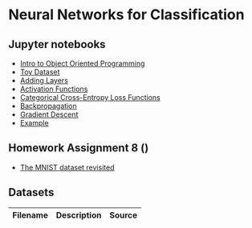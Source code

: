 # Neural Networks for Classification

## Jupyter notebooks
- [Intro to Object Oriented Programming](https://nbviewer.jupyter.org/github/um-perez-alvaro/Data-Science-Theory/blob/master/Jupyter%20Notebooks/Neural%20Nets/notebooks/Intro%20to%20Object%20Oriented%20Programming.ipynb)
- [Toy Dataset](https://nbviewer.jupyter.org/github/um-perez-alvaro/Data-Science-Theory/blob/master/Jupyter%20Notebooks/Neural%20Nets/notebooks/The%20Toy%20Dataset.ipynb)
- [Adding Layers](https://nbviewer.jupyter.org/github/um-perez-alvaro/Data-Science-Theory/blob/master/Jupyter%20Notebooks/Neural%20Nets/notebooks/Adding%20Layers.ipynb)
- [Activation Functions](https://nbviewer.jupyter.org/github/um-perez-alvaro/Data-Science-Theory/blob/master/Jupyter%20Notebooks/Neural%20Nets/notebooks/Activation%20Functions.ipynb)
- [Categorical Cross-Entropy Loss Functions](https://nbviewer.jupyter.org/github/um-perez-alvaro/Data-Science-Theory/blob/master/Jupyter%20Notebooks/Neural%20Nets/notebooks/Categorical%20Cross-Entropy%20Loss%20Function.ipynb)
- [Backpropagation](https://nbviewer.jupyter.org/github/um-perez-alvaro/Data-Science-Theory/blob/master/Jupyter%20Notebooks/Neural%20Nets/notebooks/Backpropagation.ipynb)
- [Gradient Descent](https://nbviewer.jupyter.org/github/um-perez-alvaro/Data-Science-Theory/blob/master/Jupyter%20Notebooks/Neural%20Nets/notebooks/Stochastic%20Gradient%20Descent.ipynb)
- [Example](https://nbviewer.jupyter.org/github/um-perez-alvaro/Data-Science-Theory/blob/master/Jupyter%20Notebooks/Neural%20Nets/notebooks/Three%20Spirals%20Dataset.ipynb)

## Homework Assignment 8 ()

- [The MNIST dataset revisited]()


## Datasets
Filename | Description |  Source
--- | --- |  --- 
